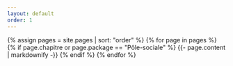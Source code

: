 ```yaml
---
layout: default
order: 1
---
```

{% assign pages = site.pages | sort: "order" %}
{% for page in pages %}
  {% if page.chapitre or page.package == "Pôle-sociale" %}
    {{- page.content | markdownify -}}
  {% endif %}
{% endfor %}
